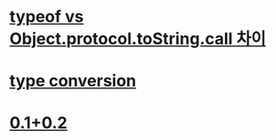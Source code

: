 # [typeof vs Object.protocol.toString.call 차이](https://tonks.tistory.com/218)


# [type conversion](https://ko.javascript.info/type-conversions)

# [0.1+0.2](https://velog.io/@coin46/0.1-0.2-0.3)
